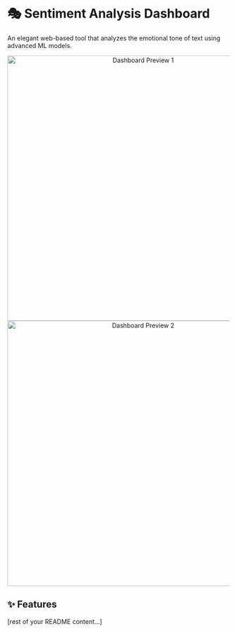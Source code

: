 # 🎭 Sentiment Analysis Dashboard

An elegant web-based tool that analyzes the emotional tone of text using advanced ML models.

<div align="center">
  <img src="assets/dashboard1.png" alt="Dashboard Preview 1" width="600"/>
  <img src="assets/dashboard2.png" alt="Dashboard Preview 2" width="600"/>
</div>

## ✨ Features
[rest of your README content...]